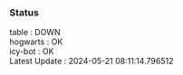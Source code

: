 ### Status


table : DOWN  
hogwarts : OK  
icy-bot : OK  
Latest Update : 2024-05-21 08:11:14.796512
